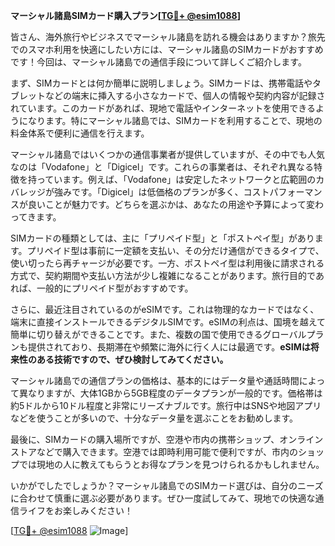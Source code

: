 **マーシャル諸島SIMカード購入プラン[[TG💪+ @esim1088](https://t.me/s/esim1088)]**

皆さん、海外旅行やビジネスでマーシャル諸島を訪れる機会はありますか？旅先でのスマホ利用を快適にしたい方には、マーシャル諸島のSIMカードがおすすめです！今回は、マーシャル諸島での通信手段について詳しくご紹介します。

まず、SIMカードとは何か簡単に説明しましょう。SIMカードは、携帯電話やタブレットなどの端末に挿入する小さなカードで、個人の情報や契約内容が記録されています。このカードがあれば、現地で電話やインターネットを使用できるようになります。特にマーシャル諸島では、SIMカードを利用することで、現地の料金体系で便利に通信を行えます。

マーシャル諸島ではいくつかの通信事業者が提供していますが、その中でも人気なのは「Vodafone」と「Digicel」です。これらの事業者は、それぞれ異なる特徴を持っています。例えば、「Vodafone」は安定したネットワークと広範囲のカバレッジが強みです。「Digicel」は低価格のプランが多く、コストパフォーマンスが良いことが魅力です。どちらを選ぶかは、あなたの用途や予算によって変わってきます。

SIMカードの種類としては、主に「プリペイド型」と「ポストペイ型」があります。プリペイド型は事前に一定額を支払い、その分だけ通信ができるタイプで、使い切ったら再チャージが必要です。一方、ポストペイ型は利用後に請求される方式で、契約期間や支払い方法が少し複雑になることがあります。旅行目的であれば、一般的にプリペイド型がおすすめです。

さらに、最近注目されているのがeSIMです。これは物理的なカードではなく、端末に直接インストールできるデジタルSIMです。eSIMの利点は、国境を越えて簡単に切り替えができることです。また、複数の国で使用できるグローバルプランも提供されており、長期滞在や頻繁に海外に行く人には最適です。**eSIMは将来性のある技術ですので、ぜひ検討してみてください。**

マーシャル諸島での通信プランの価格は、基本的にはデータ量や通話時間によって異なりますが、大体1GBから5GB程度のデータプランが一般的です。価格帯は約5ドルから10ドル程度と非常にリーズナブルです。旅行中はSNSや地図アプリなどを使うことが多いので、十分なデータ量を選ぶことをお勧めします。

最後に、SIMカードの購入場所ですが、空港や市内の携帯ショップ、オンラインストアなどで購入できます。空港では即時利用可能で便利ですが、市内のショップでは現地の人に教えてもらうとお得なプランを見つけられるかもしれません。

いかがでしたでしょうか？マーシャル諸島でのSIMカード選びは、自分のニーズに合わせて慎重に選ぶ必要があります。ぜひ一度試してみて、現地での快適な通信ライフをお楽しみください！

[[TG💪+ @esim1088](https://t.me/s/esim1088) ![Image](https://i.postimg.cc/Y0z9fWf4/image.png)]